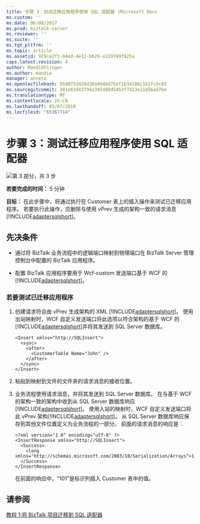```yaml
---
title: 步骤 3：测试迁移应用程序使用 SQL 适配器 |Microsoft Docs
ms.custom: ''
ms.date: 06/08/2017
ms.prod: biztalk-server
ms.reviewer: ''
ms.suite: ''
ms.tgt_pltfrm: ''
ms.topic: article
ms.assetid: 929ce2f3-94ed-4e12-b629-e229769f825a
caps.latest.revision: 4
author: MandiOhlinger
ms.author: mandia
manager: anneta
ms.openlocfilehash: 95d0752426d30a9d4bd75ef1b34188c1b1fcbc83
ms.sourcegitcommit: 381e83d43796a345488d54b3f7413e11d56ad7be
ms.translationtype: MT
ms.contentlocale: zh-CN
ms.lasthandoff: 05/07/2019
ms.locfileid: "65367714"
---
```

# <a name="step-3-test-the-migrated-application-that-uses-the-sql-adapter"></a>步骤 3：测试迁移应用程序使用 SQL 适配器
![第 3 部分，共 3 步](../../adapters-and-accelerators/adapter-oracle-database/media/step-3of3.gif "Step_3of3")  
  
 **若要完成的时间：** 5 分钟  
  
 **目标：** 在此步骤中，将通过执行在 Customer 表上的插入操作来测试已迁移应用程序。 若要执行此操作，应删除与使用 vPrev 生成的架构一致的请求消息[!INCLUDE[adaptersqlshort](../../includes/adaptersqlshort-md.md)]。  
  
## <a name="prerequisites"></a>先决条件  
  
- 通过将 BizTalk 业务流程中的逻辑端口映射到物理端口在 BizTalk Server 管理控制台中配置的 BizTalk 应用程序。  
  
- 配置 BizTalk 应用程序要用于 Wcf-custom 发送端口基于 WCF 的[!INCLUDE[adaptersqlshort](../../includes/adaptersqlshort-md.md)]。  
  
### <a name="to-test-the-migrated-application"></a>若要测试已迁移应用程序  
  
1. 创建请求符合由 vPrev 生成架构的 XML [!INCLUDE[adaptersqlshort](../../includes/adaptersqlshort-md.md)]。 使用出站映射时，WCF 自定义发送端口将此选项以符合架构的基于 WCF 的[!INCLUDE[adaptersqlshort](../../includes/adaptersqlshort-md.md)]并将其发送到 SQL Server 数据库。  
  
   ```  
   <Insert xmlns="http://SQLInsert">  
     <sync>  
       <after>  
         <CustomerTable Name="John" />  
       </after>  
     </sync>  
   </Insert>  
   ```  
  
2. 粘贴到映射到文件的文件夹的请求消息的接收位置。  
  
3. 业务流程使用请求消息，并将其发送到 SQL Server 数据库。 在与基于 WCF 的架构一致的架构中收到从 SQL Server 数据库响应[!INCLUDE[adaptersqlshort](../../includes/adaptersqlshort-md.md)]。 使用入站的映射时，WCF 自定义发送端口将此 vPrev 架构[!INCLUDE[adaptersqlshort](../../includes/adaptersqlshort-md.md)]。 从 SQL Server 数据库响应保存到其他文件位置定义为业务流程的一部分。 前面的请求消息的响应是：  
  
   ```  
   <?xml version="1.0" encoding="utf-8" ?>   
   <InsertResponse xmlns="http://SQLInsert">  
     <Success>  
       <long xmlns="http://schemas.microsoft.com/2003/10/Serialization/Arrays">101</long>   
     </Success>  
   </InsertResponse>  
   ```  
  
    在前面的响应中，"101"是标识列插入 Customer 表中的值。  
  
## <a name="see-also"></a>请参阅  
 [教程 1:将 BizTalk 项目迁移到 SQL 适配器](../../adapters-and-accelerators/adapter-sql/tutorial-1-migrate-biztalk-projects-to-the-sql-adapter.md)